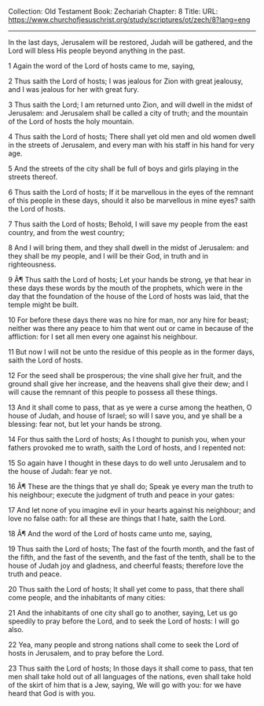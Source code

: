 Collection: Old Testament
Book: Zechariah
Chapter: 8
Title: 
URL: https://www.churchofjesuschrist.org/study/scriptures/ot/zech/8?lang=eng

---

In the last days, Jerusalem will be restored, Judah will be gathered, and the Lord will bless His people beyond anything in the past.

1 Again the word of the Lord of hosts came to me, saying,

2 Thus saith the Lord of hosts; I was jealous for Zion with great jealousy, and I was jealous for her with great fury.

3 Thus saith the Lord; I am returned unto Zion, and will dwell in the midst of Jerusalem: and Jerusalem shall be called a city of truth; and the mountain of the Lord of hosts the holy mountain.

4 Thus saith the Lord of hosts; There shall yet old men and old women dwell in the streets of Jerusalem, and every man with his staff in his hand for very age.

5 And the streets of the city shall be full of boys and girls playing in the streets thereof.

6 Thus saith the Lord of hosts; If it be marvellous in the eyes of the remnant of this people in these days, should it also be marvellous in mine eyes? saith the Lord of hosts.

7 Thus saith the Lord of hosts; Behold, I will save my people from the east country, and from the west country;

8 And I will bring them, and they shall dwell in the midst of Jerusalem: and they shall be my people, and I will be their God, in truth and in righteousness.

9 Â¶ Thus saith the Lord of hosts; Let your hands be strong, ye that hear in these days these words by the mouth of the prophets, which were in the day that the foundation of the house of the Lord of hosts was laid, that the temple might be built.

10 For before these days there was no hire for man, nor any hire for beast; neither was there any peace to him that went out or came in because of the affliction: for I set all men every one against his neighbour.

11 But now I will not be unto the residue of this people as in the former days, saith the Lord of hosts.

12 For the seed shall be prosperous; the vine shall give her fruit, and the ground shall give her increase, and the heavens shall give their dew; and I will cause the remnant of this people to possess all these things.

13 And it shall come to pass, that as ye were a curse among the heathen, O house of Judah, and house of Israel; so will I save you, and ye shall be a blessing: fear not, but let your hands be strong.

14 For thus saith the Lord of hosts; As I thought to punish you, when your fathers provoked me to wrath, saith the Lord of hosts, and I repented not:

15 So again have I thought in these days to do well unto Jerusalem and to the house of Judah: fear ye not.

16 Â¶ These are the things that ye shall do; Speak ye every man the truth to his neighbour; execute the judgment of truth and peace in your gates:

17 And let none of you imagine evil in your hearts against his neighbour; and love no false oath: for all these are things that I hate, saith the Lord.

18 Â¶ And the word of the Lord of hosts came unto me, saying,

19 Thus saith the Lord of hosts; The fast of the fourth month, and the fast of the fifth, and the fast of the seventh, and the fast of the tenth, shall be to the house of Judah joy and gladness, and cheerful feasts; therefore love the truth and peace.

20 Thus saith the Lord of hosts; It shall yet come to pass, that there shall come people, and the inhabitants of many cities:

21 And the inhabitants of one city shall go to another, saying, Let us go speedily to pray before the Lord, and to seek the Lord of hosts: I will go also.

22 Yea, many people and strong nations shall come to seek the Lord of hosts in Jerusalem, and to pray before the Lord.

23 Thus saith the Lord of hosts; In those days it shall come to pass, that ten men shall take hold out of all languages of the nations, even shall take hold of the skirt of him that is a Jew, saying, We will go with you: for we have heard that God is with you.
